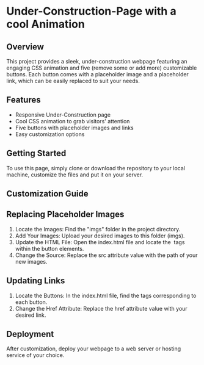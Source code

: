 # Under-Construction-Page with a cool Animation

## Overview
This project provides a sleek, under-construction webpage featuring an engaging CSS animation and five (remove some or add more) customizable buttons. Each button comes with a placeholder image and a placeholder link, which can be easily replaced to suit your needs.

## Features
- Responsive Under-Construction page
- Cool CSS animation to grab visitors' attention
- Five buttons with placeholder images and links
- Easy customization options

## Getting Started
To use this page, simply clone or download the repository to your local machine, customize the files and put it on your server.

## Customization Guide
## Replacing Placeholder Images
1) Locate the Images: Find the "imgs" folder in the project directory.
2) Add Your Images: Upload your desired images to this folder (imgs).
3) Update the HTML File: Open the index.html file and locate the <img> tags within the button elements.
4) Change the Source: Replace the src attribute value with the path of your new images.

## Updating Links
1) Locate the Buttons: In the index.html file, find the <a> tags corresponding to each button.
2) Change the Href Attribute: Replace the href attribute value with your desired link.

## Deployment
After customization, deploy your webpage to a web server or hosting service of your choice.
